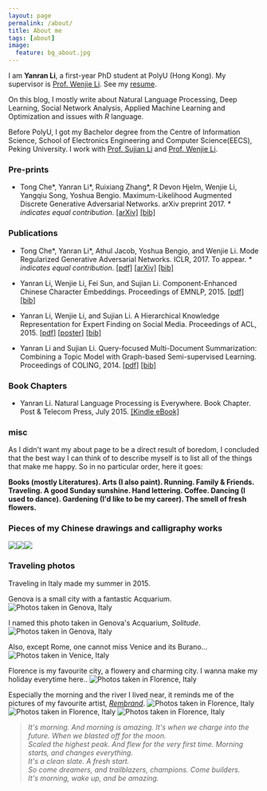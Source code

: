 ```yaml
---
layout: page
permalink: /about/
title: About me
tags: [about]
image:
  feature: bg_about.jpg
---
```


I am **Yanran Li**, a first-year PhD student at PolyU (Hong Kong). My supervisor is [Prof. Wenjie Li](http://www4.comp.polyu.edu.hk/~cswjli/). See my [resume](/files/Resume_Yanran_Li.pdf).

On this blog, I mostly write about Natural Language Processing, Deep Learning, Social Network Analysis, Applied Machine Learning and Optimization and issues with *R* language.

Before PolyU, I got my Bachelor degree from the Centre of Information Science, School of Electronics Engineering and Computer Science(EECS), Peking University. I work with [Prof. Sujian Li](http://www.icl.pku.edu.cn/member/lisujian/maincontent.htm) and [Prof. Wenjie Li](http://www4.comp.polyu.edu.hk/~cswjli/). 

### Pre-prints

- Tong Che\*, Yanran Li\*,  Ruixiang Zhang\*, R Devon Hjelm, Wenjie Li, Yangqiu Song, Yoshua Bengio. Maximum-Likelihood Augmented Discrete Generative Adversarial Networks. arXiv preprint 2017. *\* indicates equal contribution*. [[arXiv]](https://arxiv.org/abs/1702.07983) [[bib]](/files/bibtex/maligan.bib)

### Publications

- Tong Che\*, Yanran Li\*, Athul Jacob, Yoshua Bengio, and Wenjie Li. Mode Regularized
Generative Adversarial Networks. ICLR, 2017. To appear. *\* indicates equal contribution*. [[pdf]](/files/iclr2017mdgan.pdf) [[arXiv]](https://arxiv.org/abs/1612.02136) [[bib]](/files/bibtex/iclr2017mdgan.bib)

- Yanran Li, Wenjie Li, Fei Sun, and Sujian Li.
Component-Enhanced Chinese Character Embeddings. Proceedings of EMNLP, 2015. [[pdf]](/files/emnlp2015comp.pdf) [[bib]](/files/bibtex/emnlp2015comp.bib)

- Yanran Li, Wenjie Li, and Sujian Li. 
A Hierarchical Knowledge Representation for Expert Finding on Social Media. Proceedings of ACL, 2015. [[pdf]](/files/acl2015exp.pdf) [[poster]](/files/acl2015exp_poster.pdf) [[bib]](/files/bibtex/acl2015exp.bib)

- Yanran Li and Sujian Li. 
Query-focused Multi-Document Summarization: Combining a Topic Model with Graph-based Semi-supervised Learning. Proceedings of COLING, 2014. [[pdf]](/files/coling2014sum.pdf) [[bib]](/files/bibtex/coling2014sum.bib)

### Book Chapters

- Yanran Li.
Natural Language Processing is Everywhere. Book Chapter. Post & Telecom Press, July 2015. [[Kindle eBook]](https://www.amazon.cn/%E7%A7%91%E5%AD%A6%E7%9A%84%E6%9E%81%E8%87%B4-%E6%BC%AB%E8%B0%88%E4%BA%BA%E5%B7%A5%E6%99%BA%E8%83%BD-%E9%9B%86%E6%99%BA%E4%BF%B1%E4%B9%90%E9%83%A8/dp/B01AHPD2M0)


### misc

As I didn't want my about page to be a direct result of boredom, I concluded that the best way I can think of to describe myself is to list all of the things that make me happy. So in no particular order, here it goes: 

**Books (mostly Literatures). Arts (I also paint). Running. Family & Friends. Traveling. A good Sunday sunshine. Hand lettering. Coffee. Dancing (I used to dance). Gardening (I'd like to be my career). The smell of fresh flowers.**

### Pieces of my Chinese drawings and calligraphy works
![](/images/album/draw-1.jpg)![](/images/album/draw-2.jpg)![](/images/album/draw-3.jpg)

### Traveling photos

Traveling in Italy made my summer in 2015. 

Genova is a small city with a fantastic Acquarium. 
![Photos taken in Genova, Italy](/images/album/genova_1.JPG)

I named this photo taken in Genova's Acquarium, *Solitude*.
![Photos taken in Genova, Italy](/images/album/genova_3.JPG)

Also, except Rome, one cannot miss Venice and its Burano...
![Photos taken in Venice, Italy](/images/album/venice_1.jpg)

Florence is my favourite city, a flowery and charming city. I wanna make my holiday everytime here..
![Photos taken in Florence, Italy](/images/album/florence_4.jpg)

Especially the morning and the river I lived near, it reminds me of the pictures of my favourite artist, [*Rembrand*](https://en.wikipedia.org/wiki/Rembrandt).
![Photos taken in Florence, Italy](/images/album/florence_1.JPG)
![Photos taken in Florence, Italy](/images/album/florence_2.JPG)
![Photos taken in Florence, Italy](/images/album/florence_3.JPG)


                 

> *It's morning. And morning is amazing. It's when we charge into the future. When we blasted off for the moon.*    
*Scaled the highest peak. And flew for the very first time. Morning starts, and changes everything.*    
*It's a clean slate. A fresh start.*   
*So come dreamers, and trailblazers, champions. Come builders.*       
*It's morning, wake up, and be amazing.*  
         


<!-- 
## What HPSTR brings to the table:

* Responsive templates for post, page, and post index `_layouts`. Looks great on mobile, tablet, and desktop devices.
* Gracefully degrads in older browsers. Compatible with Internet Explorer 8+ and all modern browsers.  
* Modern and minimal design.
* Sweet animated menu.
* Background image support.
* Readable typography to make your words shine.
* Support for large images to call out your favorite posts.
* Comments powered by [Disqus](http://disqus.com) if you choose to enable.
* Simple and clear permalink structure[^1].
* [Open Graph](https://developers.facebook.com/docs/opengraph/) and [Twitter Cards](https://dev.twitter.com/docs/cards) support for a better social sharing experience.
* Simple [custom 404 page]({{ site.url }}/404.html) to get you started.
* Stylesheets for Pygments and Coderay [syntax highlighting]({{ site.url }}/code-highlighting-post/) to make your code examples look snazzy
* [Grunt](http://gruntjs.com) build script for easy theme development

<div markdown="0"><a href="{{ site.url }}/theme-setup" class="btn btn-info">Install the Theme</a></div>

[^1]: Example: *domain.com/category-name/post-title* -->

